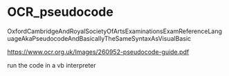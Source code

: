 # OCR_pseudocode
OxfordCambridgeAndRoyalSocietyOfArtsExaminationsExamReferenceLanguageAkaPseudocodeAndBasicallyTheSameSyntaxAsVisualBasic

https://www.ocr.org.uk/Images/260952-pseudocode-guide.pdf

run the code in a vb interpreter
